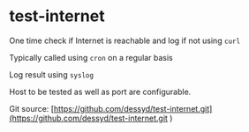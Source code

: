 # test-internet
One time check if Internet is reachable and log if not using `curl`

Typically called using `cron` on a regular basis

Log result using `syslog`

Host to be tested as well as port are configurable.

Git source: [https://github.com/dessyd/test-internet.git](https://github.com/dessyd/test-internet.git ) 
